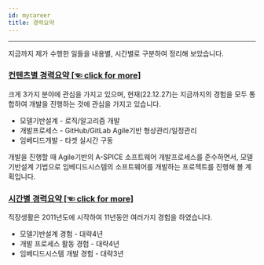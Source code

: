 ```yaml
---
id: mycareer
title: 경력요약
---
```

---

지금까지 제가 수행한 일들을 내용별, 시간별로 구분하여 정리해 보았습니다.


### [컨텐츠별 경력요약 [☜ click for more]](./mycareer/contents)

크게 3가지 분야에 관심을 가지고 있으며, 현재(22.12.27)는 지금까지의 경험을 모두 통합하여 개발을 진행하는 것에 관심을 가지고 있습니다.
* 모델기반설계 - 로직/알고리즘 개발
* 개발프로세스 - GitHub/GitLab Agile기반 형상관리/일정관리
* 임베디드개발 - 타겟 실시간 구동

개발을 진행할 때 Agile기반의 A-SPICE 소프트웨어 개발프로세스를 준수하면서, 모델기반설계 기법으로 임베디드시스템의 소프트웨어를 개발하는 프로젝트를 진행해 볼 계획입니다.

### [시간별 경력요약 [☜ click for more]](./mycareer/time)

직장생활은 2011년도에 시작하여 11년동안 여러가지 경험을 하였습니다.
* 모델기반설계 경험 - 대략4년
* 개발 프로세스 활동 경험 - 대략4년
* 임베디드시스템 개발 경험 - 대략3년
